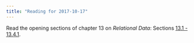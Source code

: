 ```yaml
---
title: "Reading for 2017-10-17"
---
```


Read the opening sections of chapter 13 on *Relational Data*: Sections [13.1 - 13.4.1](http://r4ds.had.co.nz/relational-data.html).